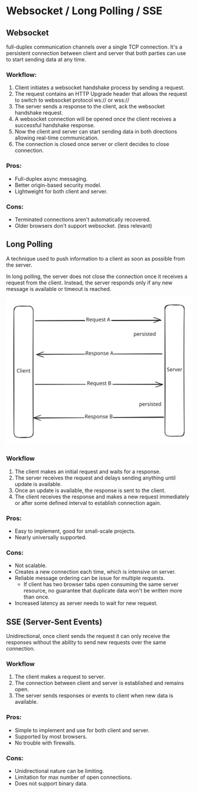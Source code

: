 # Websocket / Long Polling / SSE

## Websocket

full-duplex communication channels over a single TCP connection. It's a persistent connection between client and server that both parties can use to start sending data at any time.

### Workflow:

1. Client initiates a websocket handshake process by sending a request.
2. The request contains an HTTP Upgrade header that allows the request to switch to websocket protocol ws:// or wss://
3. The server sends a response to the client, ack the websocket handshake request.&#x20;
4. A websocket connection will be opened once the client receives a successful handshake response.
5. Now the client and server can start sending data in both directions allowing real-time communication.
6. The connection is closed once server or client decides to close connection.

### Pros:

* Full-duplex async messaging.
* Better origin-based security model.
* Lightweight for both client and server.

### Cons:

* Terminated connections aren't automatically recovered.
* Older browsers don't support websocket. (less relevant)

## Long Polling

A technique used to push information to a client as soon as possible from the server.&#x20;

In long polling, the server does not close the connection once it receives a request from the client. Instead, the server responds only if any new message is available or timeout is reached.

<img src="../../.gitbook/assets/file.excalidraw (1) (1) (1).svg" alt="" class="gitbook-drawing">

### Workflow

1. The client makes an initial request and waits for a response.
2. The server receives the request and delays sending anything until update is available.
3. Once an update is available, the response is sent to the client.
4. The client receives the response and makes a new request immediately or after some defined interval to establish connection again.

### Pros:

* Easy to implement, good for small-scale projects.
* Nearly universally supported.

### Cons:

* Not scalable.
* Creates a new connection each time, which is intensive on server.
* Reliable message ordering can be issue for multiple requests.
  * If client has two browser tabs open consuming the same server resource, no guarantee that duplicate data won't be written more than once.
* Increased latency as server needs to wait for new request.

## SSE (Server-Sent Events)

Unidirectional, once client sends the request it can only receive the responses without the ability to send new requests over the same connection.

### Workflow

1. The client makes a request to server.
2. The connection between client and server is established and remains open.
3. The server sends responses or events to client when new data is available.

### Pros:

* Simple to implement and use for both client and server.
* Supported by most browsers.
* No trouble with firewalls.

### Cons:

* Unidirectional nature can be limiting.
* Limitation for max number of open connections.
* Does not support binary data.
